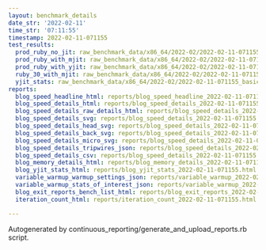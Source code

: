 ```yaml
---
layout: benchmark_details
date_str: '2022-02-11'
time_str: '07:11:55'
timestamp: 2022-02-11-071155
test_results:
  prod_ruby_no_jit: raw_benchmark_data/x86_64/2022-02/2022-02-11-071155_basic_benchmark_prod_ruby_no_jit.json
  prod_ruby_with_mjit: raw_benchmark_data/x86_64/2022-02/2022-02-11-071155_basic_benchmark_prod_ruby_with_mjit.json
  prod_ruby_with_yjit: raw_benchmark_data/x86_64/2022-02/2022-02-11-071155_basic_benchmark_prod_ruby_with_yjit.json
  ruby_30_with_mjit: raw_benchmark_data/x86_64/2022-02/2022-02-11-071155_basic_benchmark_ruby_30_with_mjit.json
  yjit_stats: raw_benchmark_data/x86_64/2022-02/2022-02-11-071155_basic_benchmark_yjit_stats.json
reports:
  blog_speed_headline_html: reports/blog_speed_headline_2022-02-11-071155.html
  blog_speed_details_html: reports/blog_speed_details_2022-02-11-071155.html
  blog_speed_details_raw_details_html: reports/blog_speed_details_2022-02-11-071155.raw_details.html
  blog_speed_details_svg: reports/blog_speed_details_2022-02-11-071155.svg
  blog_speed_details_head_svg: reports/blog_speed_details_2022-02-11-071155.head.svg
  blog_speed_details_back_svg: reports/blog_speed_details_2022-02-11-071155.back.svg
  blog_speed_details_micro_svg: reports/blog_speed_details_2022-02-11-071155.micro.svg
  blog_speed_details_tripwires_json: reports/blog_speed_details_2022-02-11-071155.tripwires.json
  blog_speed_details_csv: reports/blog_speed_details_2022-02-11-071155.csv
  blog_memory_details_html: reports/blog_memory_details_2022-02-11-071155.html
  blog_yjit_stats_html: reports/blog_yjit_stats_2022-02-11-071155.html
  variable_warmup_warmup_settings_json: reports/variable_warmup_2022-02-11-071155.warmup_settings.json
  variable_warmup_stats_of_interest_json: reports/variable_warmup_2022-02-11-071155.stats_of_interest.json
  blog_exit_reports_bench_list_html: reports/blog_exit_reports_2022-02-11-071155.bench_list.html
  iteration_count_html: reports/iteration_count_2022-02-11-071155.html

---
```

Autogenerated by continuous_reporting/generate_and_upload_reports.rb script.
